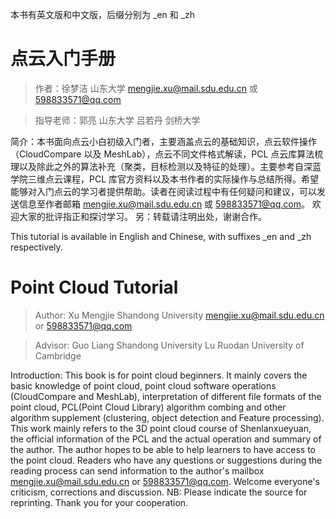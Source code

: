 本书有英文版和中文版，后缀分别为 _en 和 _zh

# 点云入门手册
> 作者：徐梦洁 山东大学 mengjie.xu@mail.sdu.edu.cn 或 598833571@qq.com 

> 指导老师：郭亮 山东大学   吕若丹 剑桥大学

简介：本书面向点云小白初级入门者，主要涵盖点云的基础知识，点云软件操作（CloudCompare 以及 MeshLab），点云不同文件格式解读，PCL 点云库算法梳理以及除此之外的算法补充（聚类，目标检测以及特征的处理）。主要参考自深蓝学院三维点云课程，PCL 库官方资料以及本书作者的实际操作与总结所得。希望能够对入门点云的学习者提供帮助。读者在阅读过程中有任何疑问和建议，可以发送信息至作者邮箱 mengjie.xu@mail.sdu.edu.cn 或 598833571@qq.com。
欢迎大家的批评指正和探讨学习。
另：转载请注明出处，谢谢合作。



This tutorial is available in English and Chinese, with suffixes _en and _zh respectively.

# Point Cloud Tutorial
> Author: Xu Mengjie Shandong University mengjie.xu@mail.sdu.edu.cn or 598833571@qq.com

> Advisor: Guo Liang Shandong University Lu Ruodan University of Cambridge

Introduction: This book is for point cloud beginners. It mainly covers the basic knowledge of point cloud, point cloud software operations (CloudCompare and MeshLab), interpretation of different file formats of the point cloud, PCL(Point Cloud Library) algorithm combing and other algorithm supplement (clustering, object detection and Feature processing).
This work mainly refers to the 3D point cloud course of Shenlanxueyuan, the official information of the PCL and the actual operation and summary of the author. The author hopes to be able to help learners to have access to the point cloud. Readers who have any questions or suggestions during the reading process can send information to the author's mailbox mengjie.xu@mail.sdu.edu.cn or 598833571@qq.com.
Welcome everyone's criticism, corrections and discussion.
NB: Please indicate the source for reprinting. Thank you for your cooperation.
